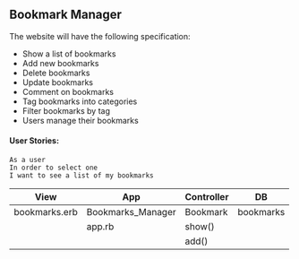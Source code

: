 ## Bookmark Manager

The website will have the following specification:

 - Show a list of bookmarks
 - Add new bookmarks
 - Delete bookmarks
 - Update bookmarks
 - Comment on bookmarks
 - Tag bookmarks into categories
 - Filter bookmarks by tag
 - Users manage their bookmarks

#### User Stories:
```
As a user
In order to select one
I want to see a list of my bookmarks
```

|View     | App          | Controller    | DB      |
|---------|------------------|-----------|---------|
|bookmarks.erb| Bookmarks_Manager| Bookmark | bookmarks |
|         |     app.rb   |     show()   |           |
|         |        |     add()    |           |
